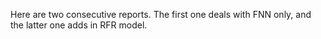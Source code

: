 Here are two consecutive reports. The first one deals with FNN only, and the latter one adds in RFR model.
